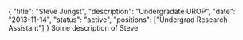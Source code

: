 {
	"title": "Steve Jungst",
	"description": "Undergradate UROP",
	"date": "2013-11-14",
	"status": "active",
	"positions": ["Undergrad Research Assistant"]
}
Some description of Steve
